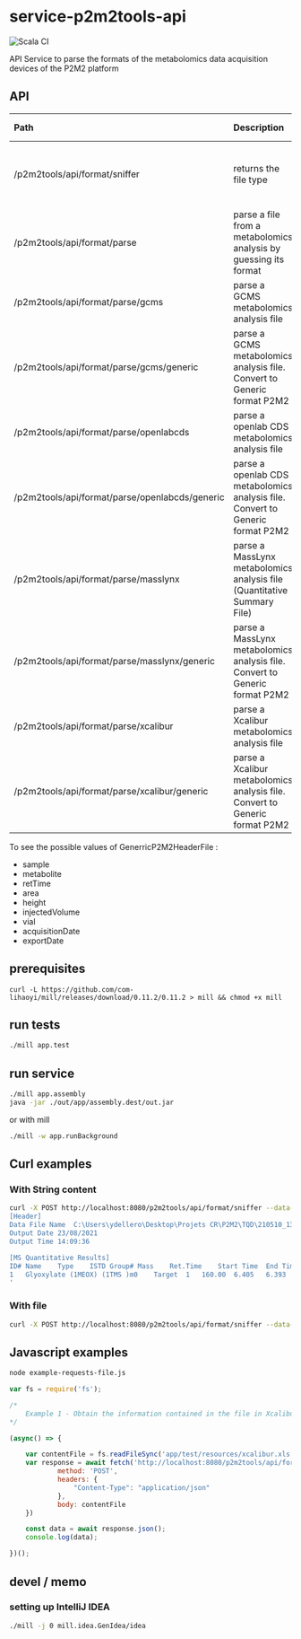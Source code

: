 # service-p2m2tools-api

![Scala CI](https://github.com/p2m2/service-p2m2tools-api/actions/workflows/scala.yml/badge.svg)

API Service to parse the formats of the metabolomics data acquisition devices of the P2M2 platform

## API

| Path                                           | Description                                                                     | Return values                                            | Return values                                   |
|:-----------------------------------------------|:--------------------------------------------------------------------------------|:---------------------------------------------------------|:------------------------------------------------|
| /p2m2tools/api/format/sniffer                  | returns the file type                                                           | `gcms, openlabcds, masslynx-txt, masslynx-xml, xcalibur` | { format : `value`}                             |
| /p2m2tools/api/format/parse                    | parse a file from a metabolomics analysis by guessing its format                | compound                                                 | [ { `GenerricP2M2HeaderFile`  : `value` } {} ]  |
| /p2m2tools/api/format/parse/gcms               | parse a GCMS metabolomics analysis file                                         | compound list                                            |                                                 |
| /p2m2tools/api/format/parse/gcms/generic       | parse a GCMS metabolomics analysis file. Convert to Generic format P2M2         | header, format, class, compound list                     | [ { `GenerricP2M2HeaderFile`  : `value` } {} ]  |
| /p2m2tools/api/format/parse/openlabcds         | parse a openlab CDS metabolomics analysis file                                  | compound list                                            |                                                 |
| /p2m2tools/api/format/parse/openlabcds/generic | parse a openlab CDS metabolomics analysis file. Convert to Generic format P2M2  | header, format, class, compound list                     | [ { `GenerricP2M2HeaderFile`  : `value` } {} ]  |
| /p2m2tools/api/format/parse/masslynx           | parse a MassLynx metabolomics analysis file (Quantitative Summary File)         | compound list                                            |                                                 |
| /p2m2tools/api/format/parse/masslynx/generic   | parse a MassLynx metabolomics analysis file. Convert to Generic format P2M2     | header, format, class, compound list                     | [ { `GenerricP2M2HeaderFile`  : `value` } {} ]  |
| /p2m2tools/api/format/parse/xcalibur           | parse a Xcalibur metabolomics analysis file                                     | compound list                                            |                                                 |
| /p2m2tools/api/format/parse/xcalibur/generic   | parse a Xcalibur metabolomics analysis file. Convert to Generic format P2M2     | header, format, class, compound list                     | [ { `GenerricP2M2HeaderFile`  : `value` } {} ]  |


To see the possible values of GenerricP2M2HeaderFile :
- sample
- metabolite
- retTime
- area
- height
- injectedVolume
- vial
- acquisitionDate
- exportDate

## prerequisites

``` 
curl -L https://github.com/com-lihaoyi/mill/releases/download/0.11.2/0.11.2 > mill && chmod +x mill
```
## run tests

```bash
./mill app.test
```

## run service

```bash
./mill app.assembly
java -jar ./out/app/assembly.dest/out.jar
```

or with mill 
```bash
./mill -w app.runBackground
```

## Curl examples

### With String content

```bash
curl -X POST http://localhost:8080/p2m2tools/api/format/sniffer --data-raw '
[Header]
Data File Name	C:\Users\ydellero\Desktop\Projets CR\P2M2\TQD\210510_13C_Younes\13CPROT2.qgd
Output Date	23/08/2021
Output Time	14:09:36

[MS Quantitative Results]
ID#	Name	Type	ISTD Group#	Mass	Ret.Time	Start Time	End Time	A/H	Area	Height	Conc.	Mode	Peak#	Std.Ret.Time	Calibration Curve	3rd	2nd	1st	Constant	Ref.Ion Area	Ref.Ion Height	Ref.Ion Set Ratio	Ref.Ion Ratio	Recovery	SI	Ref.Ion1 m/z	Ref.Ion1 Area	Ref.Ion1 Height	Ref.Ion1 Set Ratio	Ref.Ion1 Ratio	Ref.Ion2 m/z	Ref.Ion2 Area	Ref.Ion2 Height	Ref.Ion2 Set Ratio	Ref.Ion2 Ratio	Ref.Ion3 m/z	Ref.Ion3 Area	Ref.Ion3 Height	Ref.Ion3 Set Ratio	Ref.Ion3 Ratio	Ref.Ion4 m/z	Ref.Ion4 Area	Ref.Ion4 Height	Ref.Ion4 Set Ratio	Ref.Ion4 Ratio	Ref.Ion5 m/z	Ref.Ion5 Area	Ref.Ion5 Height	Ref.Ion5 Set Ratio	Ref.Ion5 Ratio	Ret. Index	S/N	Unit	Description	Threshold
1	Glyoxylate (1MEOX) (1TMS )m0	Target	1	160.00	6.405	6.393	6.423	1.080	14	13	0.00029	Auto	3	6.400	Default	0	0	0	0	0	0	84.50	0.00	0.00	18	73.00	0	0	84.50	0.00	59.00	142	129	49.59	1014.29	0	0	0	0	0	0	0	0	0	0	0	0	0	0	0	1218	4.87	mg/L		0.00000
'
```
### With file

```bash
curl -X POST http://localhost:8080/p2m2tools/api/format/sniffer --data-binary @app/test/resources/xcalibur.xls 
```

## Javascript examples

```bash
node example-requests-file.js
```

```javascript
var fs = require('fs');

/*
    Example 1 - Obtain the information contained in the file in Xcalibur format
*/

(async() => {

    var contentFile = fs.readFileSync('app/test/resources/xcalibur.xls')
    var response = await fetch('http://localhost:8080/p2m2tools/api/format/parse/xcalibur', {
            method: 'POST',
            headers: {
                "Content-Type": "application/json"
            },
            body: contentFile
    })

    const data = await response.json();
    console.log(data);

})();
```

## devel / memo


### setting up IntelliJ IDEA
```bash
./mill -j 0 mill.idea.GenIdea/idea
```
